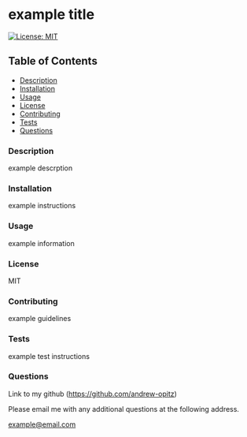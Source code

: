 # example title

  [![License: MIT](https://img.shields.io/badge/License-MIT-yellow.svg)](https://opensource.org/licenses/MIT)
  
  ## Table of Contents
  
  - [Description](#description)
  - [Installation](#installation)
  - [Usage](#usage)
  - [License](#license)
  - [Contributing](#contributing)
  - [Tests](#tests)
  - [Questions](#questions)
  
  ### Description
  example descrption
  
  ### Installation
  example instructions
  
  ### Usage
  example information
  
  ### License
  MIT

  ### Contributing
  example guidelines

  ### Tests
  example test instructions

  ### Questions
  Link to my github
  (https://github.com/andrew-opitz)
  
  Please email me with any additional questions at the following address.

  example@email.com
